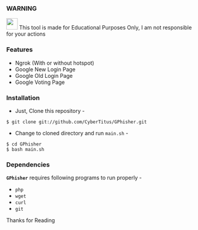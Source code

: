 ### WARNING 

<img src="https://upload.wikimedia.org/wikipedia/commons/thumb/1/17/Warning.svg/832px-Warning.svg.png" width="30" height="30"/> This tool is made for Educational Purposes Only, I am not responsible for your actions


### Features
  - Ngrok (With or without hotspot)
  - Google New Login Page
  - Google Old Login Page
  - Google Voting Page

### Installation

- Just, Clone this repository -
```
$ git clone git://github.com/CyberTitus/GPhisher.git
```

- Change to cloned directory and run `main.sh` -
```
$ cd GPhisher
$ bash main.sh
```

### Dependencies

**`GPhisher`** requires following programs to run properly - 
- `php`
- `wget`
- `curl`
- `git`


Thanks for Reading
